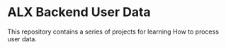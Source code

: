 # ALX Backend User Data

This repository contains a series of projects for learning How to process user data.
